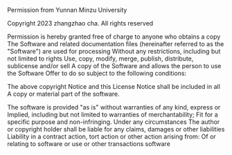 Permission from Yunnan Minzu University

Copyright 2023 zhangzhao cha. All rights reserved

Permission is hereby granted free of charge to anyone who obtains a copy
The Software and related documentation files (hereinafter referred to as the "Software") are used for processing
Without any restrictions, including but not limited to rights
Use, copy, modify, merge, publish, distribute, sublicense and/or sell
A copy of the Software and allows the person to use the Software
Offer to do so subject to the following conditions:

The above copyright Notice and this License Notice shall be included in all
A copy or material part of the software.

The software is provided "as is" without warranties of any kind, express or
Implied, including but not limited to warranties of merchantability;
Fit for a specific purpose and non-infringing. Under any circumstances
The author or copyright holder shall be liable for any claims, damages or other liabilities
Liability in a contract action, tort action or other action arising from:
Of or relating to software or use or other transactions
software
